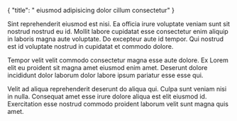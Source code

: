 {
  "title": " eiusmod adipisicing dolor cillum consectetur"
}

Sint reprehenderit eiusmod est nisi. Ea officia irure voluptate veniam sunt sit nostrud nostrud eu id. Mollit labore cupidatat esse consectetur enim aliquip in laboris magna aute voluptate. Do excepteur aute id tempor. Qui nostrud est id voluptate nostrud in cupidatat et commodo dolore.

Tempor velit velit commodo consectetur magna esse aute dolore. Ex Lorem elit eu proident sit magna amet eiusmod enim amet. Deserunt dolore incididunt dolor laborum dolor labore ipsum pariatur esse esse qui.

Velit ad aliqua reprehenderit deserunt do aliqua qui. Culpa sunt veniam nisi in nulla. Consequat amet esse irure dolore aliqua est elit eiusmod id. Exercitation esse nostrud commodo proident laborum velit sunt magna quis amet.